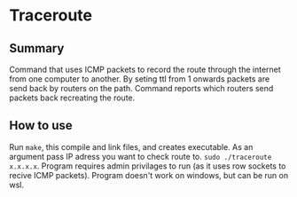 # Traceroute

## Summary
Command that uses ICMP packets to record the route through the internet from one computer to another. By seting ttl from 1 onwards packets are send back by routers on the path. Command reports which routers send packets back recreating the route.

## How to use
Run ``make``, this compile and link files, and creates executable. 
As an argument pass IP adress you want to check route to. ``sudo ./traceroute x.x.x.x``.
Program requires admin privilages to run (as it uses row sockets to recive ICMP packets).
Program doesn't work on windows, but can be run on wsl.

